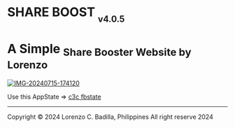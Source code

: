 # SHARE BOOST <sub><sub>v4.0.5</sub></sub>
<p align="center">
</p>


# A Simple <sub>Share Booster Website by Lorenzo<sub></sub></sub>
<p align="center">

<a href="https://ibb.co/QQnZc6s"><img src="https://i.ibb.co/mTtmBHQ/IMG-20240715-174120.jpg" alt="IMG-20240715-174120" border="0"></a><br />

Use this AppState => <a target='_blank' href='https://github.com/c3cbot/c3c-fbstate/releases/tag/1.5'>c3c fbstate</a><br />


---
Copyright © 2024 Lorenzo C. Badilla, Philippines All right reserve 2024<br>